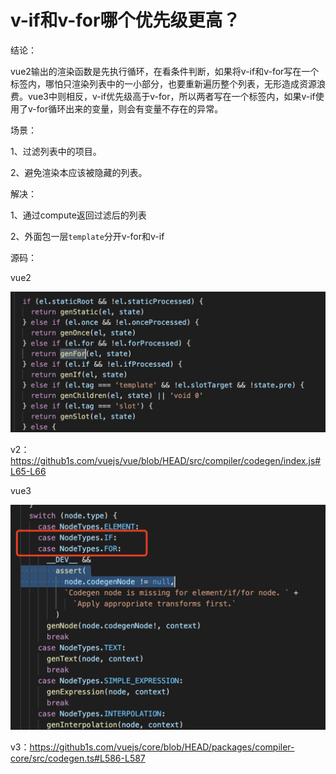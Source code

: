 # **v-if和v-for哪个优先级更高？**

结论：

vue2输出的渲染函数是先执行循环，在看条件判断，如果将v-if和v-for写在一个标签内，哪怕只渲染列表中的一小部分，也要重新遍历整个列表，无形造成资源浪费。vue3中则相反，v-if优先级高于v-for，所以两者写在一个标签内，如果v-if使用了v-for循环出来的变量，则会有变量不存在的异常。



场景：

1、过滤列表中的项目。

2、避免渲染本应该被隐藏的列表。



解决：

1、通过compute返回过滤后的列表

2、外面包一层`template`分开v-for和v-if



源码：

vue2

![image-20220516151738376](../image/v-if、v-for/image-20220516151738376.png)

v2：https://github1s.com/vuejs/vue/blob/HEAD/src/compiler/codegen/index.js#L65-L66



vue3

![image-20220516151847559](../image/v-if、v-for/image-20220516151847559-16843997408211.png)

v3：https://github1s.com/vuejs/core/blob/HEAD/packages/compiler-core/src/codegen.ts#L586-L587

